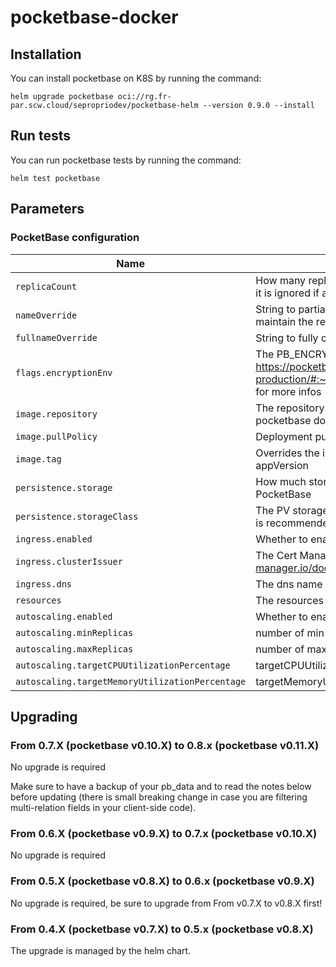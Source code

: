 # pocketbase-docker

## Installation

You can install pocketbase on K8S by running the command:

`helm upgrade pocketbase oci://rg.fr-par.scw.cloud/sepropriodev/pocketbase-helm --version 0.9.0 --install`

## Run tests

You can run pocketbase tests by running the command:

`helm test pocketbase`

## Parameters

### PocketBase configuration

| Name                                            | Description                                                                                                                                           | Value                                         |
| ----------------------------------------------- | ----------------------------------------------------------------------------------------------------------------------------------------------------- | --------------------------------------------- |
| `replicaCount`                                  | How many replicas of pocketbase should be deployed, it is ignored if autoscaling is enabled                                                           | `1`                                           |
| `nameOverride`                                  | String to partially override the deployment name (will maintain the release name)                                                                     | `""`                                          |
| `fullnameOverride`                              | String to fully override the deployment name                                                                                                          | `pocketbase`                                  |
| `flags.encryptionEnv`                           | The PB_ENCRYPTION_KEY 32 characters string, see https://pocketbase.io/docs/going-to-production/#:~:text=enable%20settings%20encryption for more infos | `""`                                          |
| `image.repository`                              | The repository (and image name) where the pocketbase docker image is stored                                                                           | `rg.fr-par.scw.cloud/sepropriodev/pocketbase` |
| `image.pullPolicy`                              | Deployment pull policy                                                                                                                                | `IfNotPresent`                                |
| `image.tag`                                     | Overrides the image tag whose default is the chart appVersion                                                                                         | `""`                                          |
| `persistence.storage`                           | How much storage space should be reserved for PocketBase                                                                                              | `2Gi`                                         |
| `persistence.storageClass`                      | The PV storage class (a storageClass with Retain policy is recommended)                                                                               | `""`                                          |
| `ingress.enabled`                               | Whether to enable the ingress                                                                                                                         | `false`                                       |
| `ingress.clusterIssuer`                         | The Cert Manager cluster issuer (https://cert-manager.io/docs/configuration/acme/http01/)                                                             | `letsencrypt-prod`                            |
| `ingress.dns`                                   | The dns name which will expose PocketBase                                                                                                             | `""`                                          |
| `resources`                                     | The resources associated with the deployment                                                                                                          | `{}`                                          |
| `autoscaling.enabled`                           | Whether to enable autoscaling                                                                                                                         | `false`                                       |
| `autoscaling.minReplicas`                       | number of min replicas                                                                                                                                | `1`                                           |
| `autoscaling.maxReplicas`                       | number of max replicas                                                                                                                                | `10`                                          |
| `autoscaling.targetCPUUtilizationPercentage`    | targetCPUUtilizationPercentage                                                                                                                        | `80`                                          |
| `autoscaling.targetMemoryUtilizationPercentage` | targetMemoryUtilizationPercentage                                                                                                                     | `80`                                          |


## Upgrading

### From 0.7.X (pocketbase v0.10.X) to 0.8.x (pocketbase v0.11.X)

No upgrade is required

Make sure to have a backup of your pb_data and to read the notes below before updating (there is small breaking change in case you are filtering multi-relation fields in your client-side code).

### From 0.6.X (pocketbase v0.9.X) to 0.7.x (pocketbase v0.10.X)

No upgrade is required

### From 0.5.X (pocketbase v0.8.X) to 0.6.x (pocketbase v0.9.X)

No upgrade is required, be sure to upgrade from From v0.7.X to v0.8.X first!

### From 0.4.X (pocketbase v0.7.X) to 0.5.x (pocketbase v0.8.X)

The upgrade is managed by the helm chart.